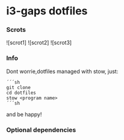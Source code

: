 # i3-gaps dotfiles

### Scrots

![scrot1] 
![scrot2] 
![scrot3] 

### Info
Dont worrie,dotfiles managed with stow, just:

	´´´sh
	git clone
	cd dotfiles
	stow <program name>
	´´´sh

and be happy!

### Optional dependencies
